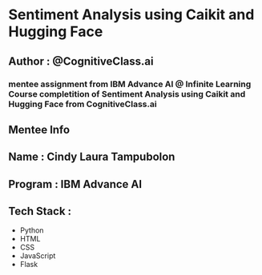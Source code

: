 # Sentiment Analysis using Caikit and Hugging Face

## Author : @CognitiveClass.ai

### mentee assignment from IBM Advance AI @ Infinite Learning Course completition of Sentiment Analysis using Caikit and Hugging Face from CognitiveClass.ai

## Mentee Info

## Name : Cindy Laura Tampubolon
## Program : IBM Advance AI

## Tech Stack :

- Python
- HTML
- CSS
- JavaScript
- Flask
